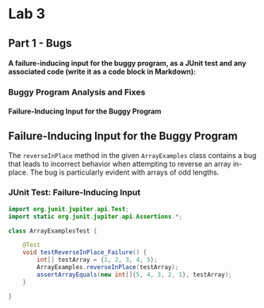 # Lab 3

## Part 1 - Bugs

#### A failure-inducing input for the buggy program, as a JUnit test and any associated code (write it as a code block in Markdown):


### Buggy Program Analysis and Fixes

#### Failure-Inducing Input for the Buggy Program

## Failure-Inducing Input for the Buggy Program

The `reverseInPlace` method in the given `ArrayExamples` class contains a bug that leads to incorrect behavior when attempting to reverse an array in-place. The bug is particularly evident with arrays of odd lengths.


### JUnit Test: Failure-Inducing Input



```java
import org.junit.jupiter.api.Test;
import static org.junit.jupiter.api.Assertions.*;

class ArrayExamplesTest {

    @Test
    void testReverseInPlace_Failure() {
        int[] testArray = {1, 2, 3, 4, 5};
        ArrayExamples.reverseInPlace(testArray);
        assertArrayEquals(new int[]{5, 4, 3, 2, 1}, testArray);
    }

}



